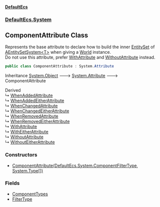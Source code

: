 #### [DefaultEcs](./index.md 'index')
### [DefaultEcs.System](./DefaultEcs-System.md 'DefaultEcs.System')
## ComponentAttribute Class
Represents the base attribute to declare how to build the inner [EntitySet](./DefaultEcs-EntitySet.md 'DefaultEcs.EntitySet') of [AEntitySetSystem&lt;T&gt;](./DefaultEcs-System-AEntitySetSystem-T-.md 'DefaultEcs.System.AEntitySetSystem&lt;T&gt;') when giving a [World](./DefaultEcs-World.md 'DefaultEcs.World') instance.  
Do not use this attribute, prefer [WithAttribute](./DefaultEcs-System-WithAttribute.md 'DefaultEcs.System.WithAttribute') and [WithoutAttribute](./DefaultEcs-System-WithoutAttribute.md 'DefaultEcs.System.WithoutAttribute') instead.  
```csharp
public class ComponentAttribute : System.Attribute
```
Inheritance [System.Object](https://docs.microsoft.com/en-us/dotnet/api/System.Object 'System.Object') &#129106; [System.Attribute](https://docs.microsoft.com/en-us/dotnet/api/System.Attribute 'System.Attribute') &#129106; ComponentAttribute  

Derived  
&#8627; [WhenAddedAttribute](./DefaultEcs-System-WhenAddedAttribute.md 'DefaultEcs.System.WhenAddedAttribute')  
&#8627; [WhenAddedEitherAttribute](./DefaultEcs-System-WhenAddedEitherAttribute.md 'DefaultEcs.System.WhenAddedEitherAttribute')  
&#8627; [WhenChangedAttribute](./DefaultEcs-System-WhenChangedAttribute.md 'DefaultEcs.System.WhenChangedAttribute')  
&#8627; [WhenChangedEitherAttribute](./DefaultEcs-System-WhenChangedEitherAttribute.md 'DefaultEcs.System.WhenChangedEitherAttribute')  
&#8627; [WhenRemovedAttribute](./DefaultEcs-System-WhenRemovedAttribute.md 'DefaultEcs.System.WhenRemovedAttribute')  
&#8627; [WhenRemovedEitherAttribute](./DefaultEcs-System-WhenRemovedEitherAttribute.md 'DefaultEcs.System.WhenRemovedEitherAttribute')  
&#8627; [WithAttribute](./DefaultEcs-System-WithAttribute.md 'DefaultEcs.System.WithAttribute')  
&#8627; [WithEitherAttribute](./DefaultEcs-System-WithEitherAttribute.md 'DefaultEcs.System.WithEitherAttribute')  
&#8627; [WithoutAttribute](./DefaultEcs-System-WithoutAttribute.md 'DefaultEcs.System.WithoutAttribute')  
&#8627; [WithoutEitherAttribute](./DefaultEcs-System-WithoutEitherAttribute.md 'DefaultEcs.System.WithoutEitherAttribute')  
### Constructors
- [ComponentAttribute(DefaultEcs.System.ComponentFilterType, System.Type[])](./DefaultEcs-System-ComponentAttribute-ComponentAttribute(DefaultEcs-System-ComponentFilterType_System-Type--).md 'DefaultEcs.System.ComponentAttribute.ComponentAttribute(DefaultEcs.System.ComponentFilterType, System.Type[])')
### Fields
- [ComponentTypes](./DefaultEcs-System-ComponentAttribute-ComponentTypes.md 'DefaultEcs.System.ComponentAttribute.ComponentTypes')
- [FilterType](./DefaultEcs-System-ComponentAttribute-FilterType.md 'DefaultEcs.System.ComponentAttribute.FilterType')
